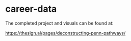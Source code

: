 # career-data

The completed project and visuals can be found at: 

https://thesign.al/pages/deconstructing-penn-pathways/
